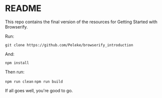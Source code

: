 # README

This repo contains the final version of the resources for Getting Started with Browserify.

Run:

`git clone https://github.com/Peleke/browserify_introduction `

And:

` npm install `

Then run:

`npm run clean`
`npm run build`

If all goes well, you're good to go.
